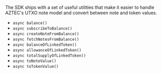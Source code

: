 The SDK ships with a set of useful utilities that make it easier to handle AZTEC's UTXO note model and convert between note and token values.

-   `async balance()`
-   `async subscribeToBalance()`
-   `async createNoteFromBalance()`
-   `async fetchNotesFromBalance()`
-   `async balanceOfLinkedToken()`
-   `async allowanceOfLinkedToken()`
-   `async totalSupplyOfLinkedToken()`
-   `async toNoteValue()`
-   `async toTokenValue()`
